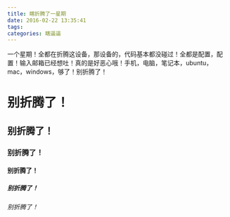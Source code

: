 ```yaml
---
title: 瞎折腾了一星期
date: 2016-02-22 13:35:41
tags:
categories: 瞎逼逼
---
```


一个星期！全都在折腾这设备，那设备的，代码基本都没碰过！全都是配置，配置！输入邮箱已经想吐！真的是好恶心哦！手机，电脑，笔记本，ubuntu，mac，windows，够了！别折腾了！
# 别折腾了！
## 别折腾了！
### 别折腾了！
#### 别折腾了！
##### 别折腾了！
###### 别折腾了！

